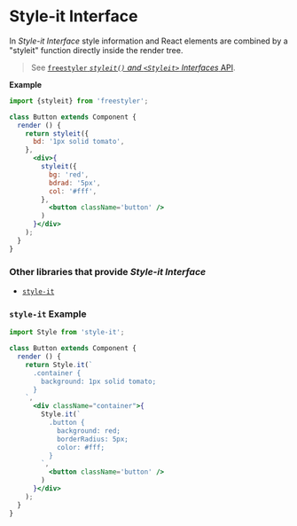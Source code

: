 # Style-it Interface

In *Style-it Interface* style information and React elements are combined by a "styleit" function
directly inside the render tree.

> See [`freestyler` *`styleit()` and `<Styleit>` Interfaces* API](../../css-static-class-decorator.md).

__Example__

```jsx
import {styleit} from 'freestyler';

class Button extends Component {
  render () {
    return styleit({
      bd: '1px solid tomato',
    },
      <div>{
        styleit({
          bg: 'red',
          bdrad: '5px',
          col: '#fff',
        },
          <button className='button' />
        )
      }</div>
    );
  }
}
```

### Other libraries that provide *Style-it Interface*

  - [`style-it`][lib-style-it]

[lib-style-it]: https://github.com/buildbreakdo/style-it


### `style-it` Example

```jsx
import Style from 'style-it';

class Button extends Component {
  render () {
    return Style.it(`
      .container {
        background: 1px solid tomato;
      }
    `,
      <div className="container">{
        Style.it(`
          .button {
            background: red;
            borderRadius: 5px;
            color: #fff;
          }
        `,
          <button className='button' />
        )
      }</div>
    );
  }
}
```

